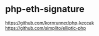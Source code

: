 # php-eth-signature

https://github.com/kornrunner/php-keccak
https://github.com/simplito/elliptic-php
